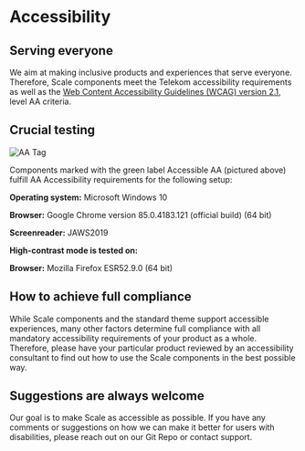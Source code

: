 # Accessibility

## Serving everyone

We aim at making inclusive products and experiences that serve everyone.
Therefore, Scale components meet the Telekom accessibility requirements as well as the [Web Content Accessibility Guidelines (WCAG) version 2.1](https://www.w3.org/TR/WCAG21/), level AA criteria.

## Crucial testing

![AA Tag](assets/1_setup/3_scale-for-developers/aa_tag.png)

Components marked with the green label Accessible AA (pictured above) fulfill AA Accessibility requirements for the following setup:

**Operating system:** Microsoft Windows 10

**Browser:** Google Chrome version 85.0.4183.121 (official build) (64 bit)

**Screenreader:** JAWS2019

**High-contrast mode is tested on:**

**Browser:** Mozilla Firefox ESR52.9.0 (64 bit)

## How to achieve full compliance

While Scale components and the standard theme support accessible experiences, many other factors determine full compliance with all mandatory accessibility requirements of your product as a whole.
Therefore, please have your particular product reviewed by an accessibility consultant to find out how to use the Scale components in the best possible way.

## Suggestions are always welcome

Our goal is to make Scale as accessible as possible. If you have any comments or suggestions on how we can make it better for users with disabilities, please reach out on our Git Repo or contact support.
